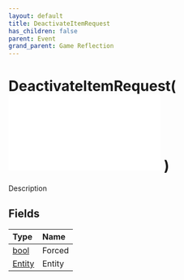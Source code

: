 ```yaml
---
layout: default
title: DeactivateItemRequest
has_children: false
parent: Event
grand_parent: Game Reflection
---
```

# DeactivateItemRequest( ![ EntityEventBase ](/game-reflection/events/entity_event_base.md) )
Description 

## Fields
| Type | Name |
|:-------------|:--------------|
| [bool](/game-reflection/components/bool.md) | Forced |
| [Entity](/game-reflection/classes/entity.md) | Entity |
